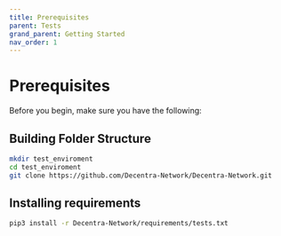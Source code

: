 ```yaml
---
title: Prerequisites
parent: Tests
grand_parent: Getting Started
nav_order: 1
---
```


# Prerequisites

Before you begin, make sure you have the following:

## Building Folder Structure

```bash
mkdir test_enviroment
cd test_enviroment
git clone https://github.com/Decentra-Network/Decentra-Network.git
```

## Installing requirements

```bash
pip3 install -r Decentra-Network/requirements/tests.txt
```
